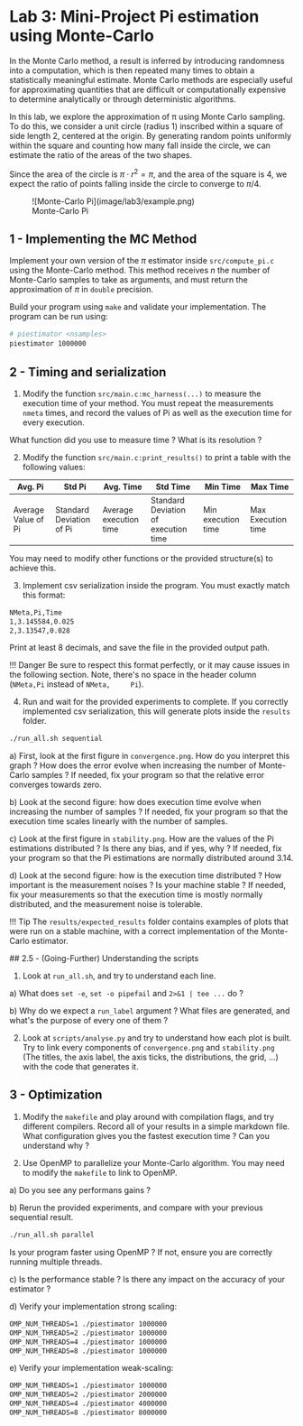 # Lab 3: Mini-Project Pi estimation using Monte-Carlo

In the Monte Carlo method, a result is inferred by introducing randomness into a computation, which is then repeated many times to obtain a statistically meaningful estimate. Monte Carlo methods are especially useful for approximating quantities that are difficult or computationally expensive to determine analytically or through deterministic algorithms. 

In this lab, we explore the approximation of π using Monte Carlo sampling. To do this, we consider a unit circle (radius 1) inscribed within a square of side length 2, centered at the origin. By generating random points uniformly within the square and counting how many fall inside the circle, we can estimate the ratio of the areas of the two shapes. 

Since the area of the circle is $\pi \cdot r^2 = \pi$, and the area of the square is 4, we expect the ratio of points falling inside the circle to converge to $\pi / 4$.

<figure markdown="span">
  ![Monte-Carlo Pi](image/lab3/example.png)
  <figcaption>Monte-Carlo Pi</figcaption>
</figure>

## 1 - Implementing the MC Method

Implement your own version of the $\pi$ estimator inside `src/compute_pi.c` using the Monte-Carlo method. This method receives $n$ the number of Monte-Carlo samples to take as arguments, and must return the approximation of $\pi$ in `double` precision.

Build your program using `make` and validate your implementation. The program can be run using:
```bash
# piestimator <nsamples>
piestimator 1000000
```

## 2 - Timing and serialization

1) Modify the function `src/main.c:mc_harness(...)` to measure the execution time of your method. You must repeat the measurements `nmeta` times, and record the values of Pi as well as the execution time for every execution.

What function did you use to measure time ? What is its resolution ?

2) Modify the function `src/main.c:print_results()` to print a table with the following values:

| Avg. Pi             | Std Pi                   | Avg. Time              | Std Time                             | Min Time           | Max Time           |
|---------------------|--------------------------|------------------------|--------------------------------------|--------------------|--------------------|
| Average Value of Pi | Standard Deviation of Pi | Average execution time | Standard Deviation of execution time | Min execution time | Max Execution time |

You may need to modify other functions or the provided structure(s) to achieve this.

3) Implement csv serialization inside the program. You must exactly match this format:

```csv
NMeta,Pi,Time
1,3.145584,0.025
2,3.13547,0.028
```

Print at least 8 decimals, and save the file in the provided output path.

!!! Danger
    Be sure to respect this format perfectly, or it may cause issues in the following section. Note, there's no space in the header column (`NMeta,Pi` instead of `NMeta,     Pi`).

4) Run and wait for the provided experiments to complete. If you correctly implemented csv serialization, this will generate plots inside the `results` folder.

```sh
./run_all.sh sequential
```

a) First, look at the first figure in `convergence.png`. How do you interpret this graph ? How does the error evolve when increasing the number of Monte-Carlo samples ? If needed, fix your program so that the relative error converges towards zero.

b) Look at the second figure: how does execution time evolve when increasing the number of samples ? If needed, fix your program so that the execution time scales linearly with the number of samples.

c) Look at the first figure in `stability.png`. How are the values of the Pi estimations distributed ? Is there any bias, and if yes, why ? If needed, fix your program so that the Pi estimations are normally distributed around 3.14.

d) Look at the second figure: how is the execution time distributed ?
How important is the measurement noises ? Is your machine stable ? If needed, fix your measurements so that the execution time is mostly normally distributed, and the measurement noise is tolerable.


!!! Tip
    The `results/expected_results` folder contains examples of plots that were run on a stable machine, with a correct implementation of the Monte-Carlo estimator.


<div class="goingfurther-section box-section" markdown>
## 2.5 - <span class="toc-title"> (Going-Further)</span> Understanding the scripts

1) Look at `run_all.sh`, and try to understand each line.

a) What does `set -e`, `set -o pipefail` and `2>&1 | tee ...` do ?

b) Why do we expect a `run_label` argument ? What files are generated, and what's the purpose of every one of them ?

2) Look at `scripts/analyse.py` and try to understand how each plot is built. Try to link every components of `convergence.png` and `stability.png` (The titles, the axis label, the axis ticks, the distributions, the grid, ...) with the code that generates it.




</div>


## 3 - Optimization

1) Modify the `makefile` and play around with compilation flags, and try different compilers. Record all of your results in a simple markdown file. What configuration gives you the fastest execution time ? Can you understand why ?

2) Use OpenMP to parallelize your Monte-Carlo algorithm. You may need to modify the `makefile` to link to OpenMP.

a) Do you see any performans gains ?

b) Rerun the provided experiments, and compare with your previous sequential result.

```bash
./run_all.sh parallel
```

Is your program faster using OpenMP ? If not, ensure you are correctly running multiple threads.

c) Is the performance stable ? Is there any impact on the accuracy of your estimator ?

d) Verify your implementation strong scaling:

```
OMP_NUM_THREADS=1 ./piestimator 1000000
OMP_NUM_THREADS=2 ./piestimator 1000000
OMP_NUM_THREADS=4 ./piestimator 1000000
OMP_NUM_THREADS=8 ./piestimator 1000000
```

e) Verify your implementation weak-scaling:

```
OMP_NUM_THREADS=1 ./piestimator 1000000
OMP_NUM_THREADS=2 ./piestimator 2000000
OMP_NUM_THREADS=4 ./piestimator 4000000
OMP_NUM_THREADS=8 ./piestimator 8000000
```